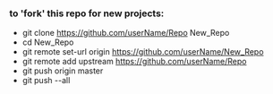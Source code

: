 ### to 'fork' this repo for new projects:

- git clone https://github.com/userName/Repo New_Repo
- cd New_Repo
- git remote set-url origin https://github.com/userName/New_Repo
- git remote add upstream https://github.com/userName/Repo
- git push origin master
- git push --all
